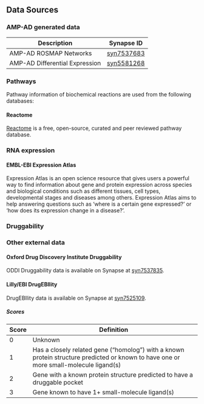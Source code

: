 ## Data Sources

### AMP-AD generated data

Description | Synapse ID
------------|---------
AMP-AD ROSMAP Networks | [syn7537683](https://www.synapse.org/#!Synapse:syn7537683)
AMP-AD Differential Expression | [syn5581268](https://www.synapse.org/#!Synapse:syn5581268)

### Pathways

Pathway information of biochemical reactions are used from the following databases:

#### Reactome

[Reactome](http://reactome.org/) is a free, open-source, curated and peer reviewed pathway database.

### RNA expression

#### EMBL-EBI Expression Atlas

Expression Atlas is an open science resource that gives users a powerful way to find information about gene and protein expression across species and biological conditions such as different tissues, cell types, developmental stages and diseases among others. Expression Atlas aims to help answering questions such as ‘where is a certain gene expressed?’ or ‘how does its expression change in a disease?’.

### Druggability

### Other external data

#### Oxford Drug Discovery Institute Druggability

ODDI Druggability data is available on Synapse at [syn7537835](https://www.synapse.org/#!Synapse:syn7537835).
 
#### Lilly/EBI DrugEBIlity
DrugEBIlity data is available on Synapse at [syn7525109](https://www.synapse.org/#!Synapse:syn7525109).

##### Scores

Score | Definition
------|-----------
0	| Unknown
1	| Has a closely related gene (“homolog”) with a known protein structure predicted or known to have one or more small-molecule ligand(s)
2 | Gene with a known protein structure predicted to have a druggable pocket
3	| Gene known to have 1+ small-molecule ligand(s)
